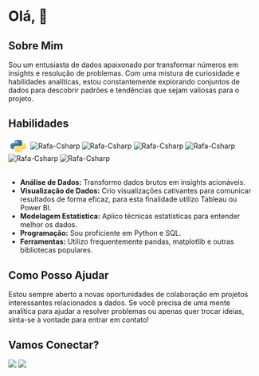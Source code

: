 # Olá, 👋

## Sobre Mim
Sou um entusiasta de dados apaixonado por transformar números em insights e resolução de problemas. Com uma mistura de curiosidade e habilidades analíticas, estou constantemente explorando conjuntos de dados para descobrir padrões e tendências que sejam valiosas para o projeto.

## Habilidades
<div style="display: inline_block">
  <img align="center" alt="Rafa-Python" height="30" width="40" src="https://raw.githubusercontent.com/devicons/devicon/master/icons/python/python-original.svg">
  <img align="center" alt="Rafa-Csharp" height="30" width="40" src="https://cdn.jsdelivr.net/gh/devicons/devicon@latest/icons/anaconda/anaconda-original.svg">
  <img align="center" alt="Rafa-Csharp" height="30" width="40" src="https://cdn.jsdelivr.net/gh/devicons/devicon@latest/icons/pandas/pandas-original.svg">
  <img align="center" alt="Rafa-Csharp" height="30" width="40" src="https://cdn.jsdelivr.net/gh/devicons/devicon@latest/icons/azuresqldatabase/azuresqldatabase-original.svg">
  <img align="center" alt="Rafa-Csharp" height="30" width="40" src="https://cdn.jsdelivr.net/gh/devicons/devicon@latest/icons/oracle/oracle-original.svg">
  <img align="center" alt="Rafa-Csharp" height="30" width="40" src="https://github.com/microsoft/PowerBI-Icons/raw/main/SVG/Power-BI.svg">
  <img align="center" alt="Rafa-Csharp" height="30" width="40" src="https://www.svgrepo.com/show/354428/tableau-icon.svg">
</div>
<br>

- **Análise de Dados:** Transformo dados brutos em insights acionáveis.
- **Visualização de Dados:** Crio visualizações cativantes para comunicar resultados de forma eficaz, para esta finalidade utilizo Tableau ou Power BI.
- **Modelagem Estatística:** Aplico técnicas estatísticas para entender melhor os dados.
- **Programação:** Sou proficiente em Python e SQL.
- **Ferramentas:** Utilizo frequentemente pandas, matplotlib e outras bibliotecas populares.

## Como Posso Ajudar
Estou sempre aberto a novas oportunidades de colaboração em projetos interessantes relacionados a dados. Se você precisa de uma mente analítica para ajudar a resolver problemas ou apenas quer trocar ideias, sinta-se à vontade para entrar em contato!

## Vamos Conectar?
<div> 
   <a href = "mailto:argusportal@gmail.com"><img src="https://img.shields.io/badge/-Gmail-%23333?style=for-the-badge&logo=gmail&logoColor=white" target="_blank"></a>
  <a href="https://www.linkedin.com/in/argusportal" target="_blank"><img src="https://img.shields.io/badge/-LinkedIn-%230077B5?style=for-the-badge&logo=linkedin&logoColor=white" target="_blank"></a> 
</div>




